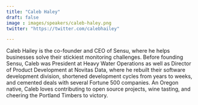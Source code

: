 ```yaml
---
title: "Caleb Haley"
draft: false
image : images/speakers/caleb-haley.png
twitter: "https://twitter.com/calebhailey"

---
```


Caleb Hailey is the co-founder and CEO of Sensu, where he helps businesses solve their stickiest monitoring challenges. Before founding Sensu, Caleb was President at Heavy Water Operations as well as Director of Product Development at Novitas Data, where he rebuilt their software development division, shortened development cycles from years to weeks, and cemented deals with several Fortune 500 companies. An Oregon native, Caleb loves contributing to open source projects, wine tasting, and cheering the Portland Timbers to victory.
